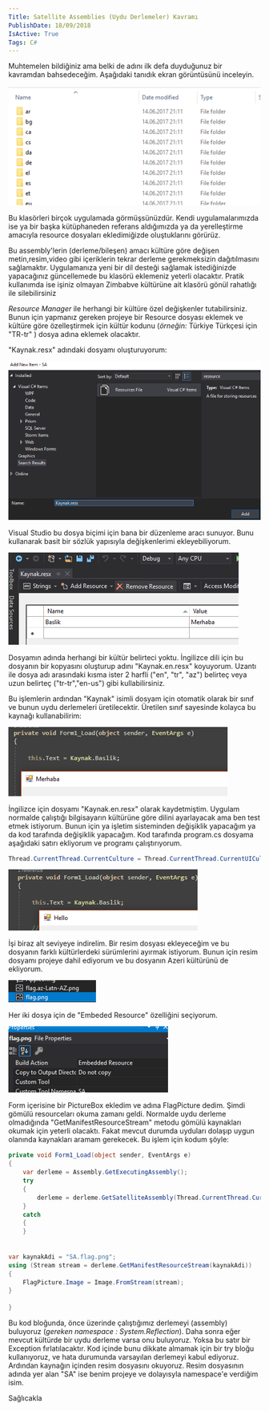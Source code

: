 ```yaml
---
Title: Satellite Assemblies (Uydu Derlemeler) Kavramı
PublishDate: 18/09/2018
IsActive: True
Tags: C#
---
```



Muhtemelen bildiğiniz ama belki de adını ilk defa duyduğunuz bir kavramdan bahsedeceğim. Aşağıdaki tanıdık ekran görüntüsünü inceleyin.


![sa1.PNG](media/SatelliteAssemblies/sa1.PNG)

Bu klasörleri birçok uygulamada görmüşsünüzdür. Kendi uygulamalarımızda ise ya bir başka kütüphaneden referans aldığımızda ya da yerelleştirme amacıyla resource dosyaları ekledimiğizde oluştuklarını görürüz.

Bu assembly'lerin (derleme/bileşen) amacı kültüre göre değişen metin,resim,video gibi içeriklerin tekrar derleme gerekmeksizin dağıtılmasını sağlamaktır. Uygulamanıza yeni bir dil desteği sağlamak istediğinizde yapacağınız güncellemede bu klasörü eklemeniz yeterli olacaktır. Pratik kullanımda ise işiniz olmayan Zimbabve kültürüne ait klasörü gönül rahatlığı ile silebilirsiniz

_Resource Manager_ ile herhangi bir kültüre özel değişkenler tutabilirsiniz. Bunun için yapmanız gereken projeye bir Resource dosyası eklemek ve kültüre göre özelleştirmek için kültür kodunu (_örneğin:_ Türkiye Türkçesi için "TR-tr" ) dosya adına eklemek olacaktır.

"Kaynak.resx" adındaki dosyamı oluşturuyorum:

![sa2.PNG](media/SatelliteAssemblies/sa2.PNG)

Visual Studio bu dosya biçimi için bana bir düzenleme aracı sunuyor. Bunu kullanarak basit bir sözlük yapısıyla değişkenlerimi ekleyebiliyorum.

![sa3.PNG](media/SatelliteAssemblies/sa3.PNG)

Dosyamın adında herhangi bir kültür belirteci yoktu. İngilizce dili için bu dosyanın bir kopyasını oluşturup adını "Kaynak.en.resx" koyuyorum. Uzantı ile dosya adı arasındaki kısma ister 2 harfli ("en", "tr", "az") belirteç veya uzun belirteç ("tr-tr","en-us") gibi kullabilirsiniz.

Bu işlemlerin ardından "Kaynak" isimli dosyam için otomatik olarak bir sınıf ve bunun uydu derlemeleri üretilecektir. Üretilen sınıf sayesinde kolayca bu kaynağı kullanabilirim:

![sa4.PNG](media/SatelliteAssemblies/sa4.PNG)

İngilizce için dosyamı "Kaynak.en.resx" olarak kaydetmiştim. Uygulam normalde çalıştığı bilgisayarın kültürüne göre dilini ayarlayacak ama ben test etmek istiyorum. Bunun için ya işletim sisteminden değişiklik yapacağım ya da kod tarafında değişiklik yapacağım. Kod tarafında program.cs dosyama aşağıdaki satırı ekliyorum ve programı çalıştırıyorum.


```csharp
Thread.CurrentThread.CurrentCulture = Thread.CurrentThread.CurrentUICulture = CultureInfo.GetCultureInfo("en");
```




![sa5.PNG](media/SatelliteAssemblies/sa5.PNG)

İşi biraz alt seviyeye indirelim. Bir resim dosyası ekleyeceğim ve bu dosyanın farklı kültürlerdeki sürümlerini ayırmak istiyorum. Bunun için resim dosyamı projeye dahil ediyorum ve bu dosyanın Azeri kültürünü de ekliyorum.

![sa6.PNG](media/SatelliteAssemblies/sa6.PNG)

Her iki dosya için de "Embeded Resource" özelliğini seçiyorum.

![sa7.PNG](media/SatelliteAssemblies/sa7.PNG)

Form içerisine bir PictureBox ekledim ve adına FlagPicture dedim. Şimdi gömülü resourceları okuma zamanı geldi. Normalde uydu derleme olmadığında "GetManifestResourceStream" metodu gömülü kaynakları okumak için yeterli olacaktı. Fakat mevcut durumda uyduları dolaşıp uygun olanında kaynakları aramam gerekecek. Bu işlem için kodum şöyle:


```csharp
private void Form1_Load(object sender, EventArgs e)
{
    var derleme = Assembly.GetExecutingAssembly();
    try
    {
        derleme = derleme.GetSatelliteAssembly(Thread.CurrentThread.CurrentCulture);
    }
    catch
    {
    }

 
var kaynakAdi = "SA.flag.png";
using (Stream stream = derleme.GetManifestResourceStream(kaynakAdi))
{
    FlagPicture.Image = Image.FromStream(stream);
}
 
}
```

Bu kod bloğunda, önce üzerinde çalıştığımız derlemeyi (assembly) buluyoruz (_gereken namespace : System.Reflection_). Daha sonra eğer mevcut kültürde bir uydu derleme varsa onu buluyoruz. Yoksa bu satır bir Exception fırlatılacaktır. Kod içinde bunu dikkate almamak için bir try bloğu kullanıyoruz, ve hata durumunda varsayılan derlemeyi kabul ediyoruz. Ardından kaynağın içinden resim dosyasını okuyoruz. Resim dosyasının adında yer alan "SA" ise benim projeye ve dolayısyla namespace'e verdiğim isim.

Sağlıcakla
